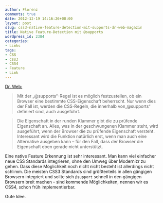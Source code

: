 ```yaml
---
author: Florenz
comments: true
date: 2012-12-19 14:16:26+00:00
layout: post
slug: css3-native-feature-detection-mit-supports-dr-web-magazin
title: Native Feature-Detection mit @supports
wordpress_id: 2384
categories:
- Links
tags:
- CSS
- css3
- CSS4
- Feature
- Link
---
```


[Dr. Web:](http://www.drweb.de/magazin/css3-native-feature-detection-mit-at-supports-37748/)





> 
  
> 
> Mit der „@supports“-Regel ist es möglich festzustellen, ob ein Browser eine bestimmte CSS-Eigenschaft beherrscht. Nur wenn dies der Fall ist, werden die CSS-Regeln, die innerhalb von„@supports“ definiert sind, auch ausgeführt.
> 
> 
  
  
> 
> Die Eigenschaft in der runden Klammer gibt die zu prüfende Eigenschaft an. Alles, was in der geschwungenen Klammer steht, wird ausgeführt, wenn der Browser die zu prüfende Eigenschaft versteht. Interessant wird die Funktion natürlich erst, wenn man auch eine Alternative ausgeben kann – für den Fall, dass der Browser die Eigenschaft eben gerade nicht unterstützt.  

  
> 
> 






Eine native Feature Erkennung ist sehr interessant. Man kann viel einfacher neue CSS Standards integrieren, ohne den Umweg über Modernizr zu gehen. Dass diese Möglichkeit noch nicht nicht besteht ist allerdings nicht schlimm. Die meisten CSS3 Standards sind größtenteils in allen gängigen Browsern integriert und sollte sich `@support` schnell in den gängigen Browsern breit machen - sind kommende Möglichkeiten, nennen wir es CSS4, schon früh implementierbar.





Gute Idee.



